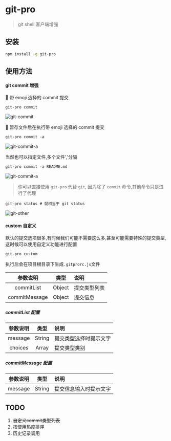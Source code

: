 # git-pro

> git shell 客户端增强

## 安装

```sh
npm install -g git-pro
```

## 使用方法

#### git commit 增强

 带 emoji 选择的 commit 提交

```shell
git-pro commit
```

![git-commit](http://cdn.godd.site/Xnip2018-12-23_22-17-48.jpg)

 暂存文件后在执行带 emoji 选择的 commit 提交

```shell
git-pro commit -a
```

![git-commit-a](http://cdn.godd.site/Xnip2018-12-23_22-20-03.jpg)

当然也可以指定文件,多个文件','分隔

```shell
git-pro commit -a README.md
```

![git-commit-a](http://cdn.godd.site/Xnip2018-12-23_22-21-43.jpg)

> 你可以直接使用 `git-pro` 代替 `git`, 因为除了 `commit` 命令,其他命令只是进行了代理

```shell
git-pro status # 就相当于 git status
```

![git-other](http://cdn.godd.site/Xnip2018-12-23_22-21-18.jpg)

#### custom 自定义

默认的提交选项很多,有时候我们可能不需要这么多,甚至可能需要特殊的提交类型,这时候可以使用自定义功能进行配置

```shell
git-pro custom
```

执行后会在项目根目录下生成`.gitprorc.js`文件

|   参数说明    |  类型  | 说明         |
| :-----------: | :----: | :----------- |
|  commitList   | Object | 提交类型列表 |
| commitMessage | Object | 提交信息     |

##### commitList 配置

| 参数说明 |  类型  | 说明                   |
| :------: | :----: | :--------------------- |
| message  | String | 提交类型选择时提示文字 |
| choices  | Array  | 提交类型类别           |

##### commitMessage 配置

| 参数说明 |  类型  | 说明                   |
| :------: | :----: | :--------------------- |
| message  | String | 提交信息输入时提示文字 |


## TODO 

1. ~~自定义commit类型列表~~
2. 按使用热度排序
3. 历史记录调用